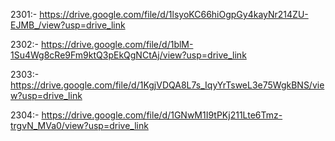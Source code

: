 2301:-	https://drive.google.com/file/d/1lsyoKC66hiOgpGy4kayNr214ZU-EJMB_/view?usp=drive_link

2302:-	https://drive.google.com/file/d/1blM-1Su4Wg8cRe9Fm9ktQ3pEkQgNCtAj/view?usp=drive_link

2303:-	https://drive.google.com/file/d/1KgjVDQA8L7s_IqyYrTsweL3e75WgkBNS/view?usp=drive_link

2304:-	https://drive.google.com/file/d/1GNwM1I9tPKj211Lte6Tmz-trgvN_MVa0/view?usp=drive_link
